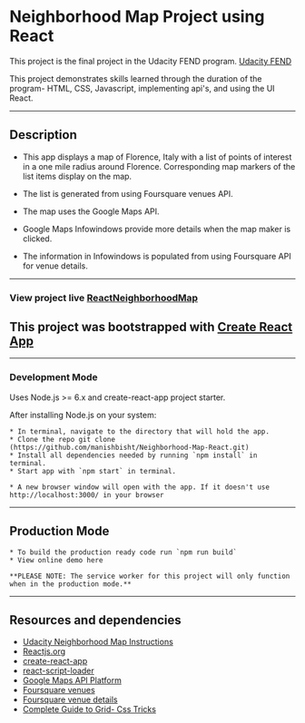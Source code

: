 # Neighborhood Map Project using React
This project is the final project in the Udacity FEND program. [Udacity FEND](https://www.udacity.com/course/front-end-web-developer-nanodegree--nd001)

This project demonstrates skills learned through the duration of the program- HTML, CSS, Javascript, implementing api's, and using the UI React.

_______________________________________________________
## Description
* This app displays a map of Florence, Italy with a list of points of interest in a one mile radius around Florence. Corresponding map markers of the list items display on the map.

* The list is generated from using Foursquare venues API.

* The map uses the Google Maps API.

* Google Maps Infowindows provide more details when the map maker is clicked.

* The information in Infowindows is populated from using Foursquare API for venue details.

______________________________________________________
### View project live [ReactNeighborhoodMap](https://old-street.surge.sh)


## This project was bootstrapped with [Create React App](https://github.com/facebookincubator/create-react-app)

_______________________________________________________
### Development Mode
Uses Node.js >= 6.x and create-react-app project starter.

After installing Node.js on your system:

    * In terminal, navigate to the directory that will hold the app.
    * Clone the repo git clone (https://github.com/manishbisht/Neighborhood-Map-React.git)
    * Install all dependencies needed by running `npm install` in terminal.
    * Start app with `npm start` in terminal.

    * A new browser window will open with the app. If it doesn't use http://localhost:3000/ in your browser

______________________________________________________
## Production Mode

    * To build the production ready code run `npm run build`
    * View online demo here

    **PLEASE NOTE: The service worker for this project will only function when in the production mode.**

________________________________________________________________________________________________________________

## Resources and dependencies
* [Udacity Neighborhood Map Instructions](https://classroom.udacity.com/nanodegrees/nd001/parts/c3e7b0d6-ffef-4421-b5fc-6df10fd0a1ae/modules/0bfa38c9-2a76-48d1-8fdd-9e5f7bcdeb27/lessons/501ef38b-2d2f-4426-b32a-01d5aebf5e74/concepts/0061bf7b-fbfe-447d-9b99-367f7eacff1e)
* [Reactjs.org](https://reactjs.org/)
* [create-react-app](https://reactjs.org/docs/create-a-new-react-app.html)
* [react-script-loader](https://www.npmjs.com/package/react-script-loader)
* [Google Maps API Platform](https://developers.google.com/maps/documentation/)
* [Foursquare venues](https://developer.foursquare.com/docs/api/venues/details)
* [Foursquare venue details](https://developer.foursquare.com/docs/api/venues/details)
* [Complete Guide to Grid- Css Tricks](https://css-tricks.com/snippets/css/complete-guide-grid/)
